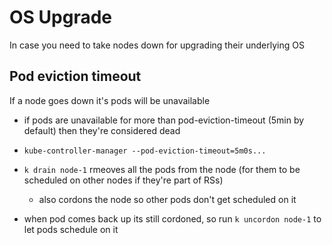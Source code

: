 # OS Upgrade
In case you need to take nodes down for upgrading their underlying OS

## Pod eviction timeout
If a node goes down it's pods will be unavailable
- if pods are unavailable for more than pod-eviction-timeout (5min by default) then they're considered dead 
- `kube-controller-manager --pod-eviction-timeout=5m0s...`

- `k drain node-1` rmeoves all the pods from the node (for them to be scheduled on other nodes if they're part of RSs)
    - also cordons the node so other pods don't get scheduled on it
- when pod comes back up its still cordoned, so run `k uncordon node-1` to let pods schedule on it

